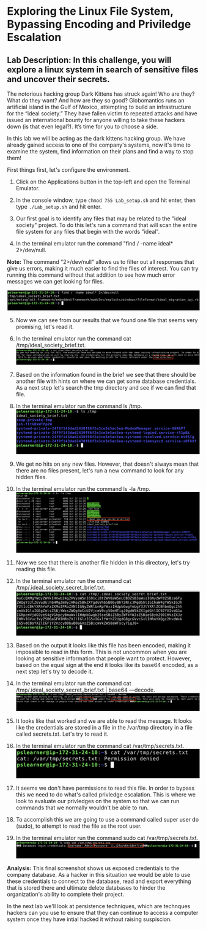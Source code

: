 # Exploring the Linux File System, Bypassing Encoding and Priviledge Escalation
## Lab Description: In this challenge, you will explore a linux system in search of sensitive files and uncover their secrets.

The notorious hacking group Dark Kittens has struck again! Who are they? What do
they want? And how are they so good? Globomantics runs an artificial island in the
Gulf of Mexico, attempting to build an infrastructure for the “ideal society.” They have
fallen victim to repeated attacks and have issued an international bounty for anyone
willing to take these hackers down (is that even legal?). It’s time for you to choose a
side.

In this lab we will be acting as the dark kittens hacking group.
We have already gained access to one of the company's systems,
now it's time to examine the system, find information on their plans
and find a way to stop them! 

First things first, let's configure the environment.

1. Click on the Applications button in the top-left and open the Terminal Emulator.

2.  In the console window, type `chmod 755 Lab_setup.sh` and hit enter, then type `./Lab_setup.sh` and hit enter.

3. Our first goal is to identify any files that may be related to the "ideal society" project. 
To do this let's run a command that will scan the entire file system for any files that begin with the words "ideal".

4. In the terminal emulator run the command "find / -name ideal* 2>/dev/null.

**Note:** The command "2>/dev/null" allows us to filter out all responses that give us errors, making it much easier to find the files of interest. 
You can try running this command without that addition to see how much error messages we can get looking for files.

![](./Step4.png)

5. Now we can see from our results that we found one file that seems very promising, let's read it.

6. In the terminal emulator run the command cat /tmp/ideal_society_brief.txt.
![](./Step6.png)

7. Based on the information found in the brief we see that there should be another file with hints on where we can get some database credentials.
As a next step let's search the tmp directory and see if we can find that file.

8. In the terminal emulator run the command ls /tmp.
![](./Step8.png)

9. We get no hits on any new files. However, that doesn't always mean that there are no files present, let's run a new command to look for any hidden files.

10. In the terminal emulator run the command ls -la /tmp.
![](./Step9.png)

11. Now we see that there is another file hidden in this directory, let's try reading this file.

12. In the terminal emulator run the command cat /tmp/.ideal_society_secret_brief.txt.
![](./Step12.png)

13. Based on the output it looks like this file has been encoded, making it impossible to read in this form. 
This is not uncommon when you are looking at sensitive information that people want to protect. However, based
on the equal sign at the end it looks like its base64 encoded, as a next step let's try to decode it.

14. In the terminal emulator run the command cat /tmp/.ideal_society_secret_brief.txt | base64 —decode.
![](./Step14.png)

15. It looks like that worked and we are able to read the message. It looks like the credentials are stored in a file in the /var/tmp directory
in a file called secrets.txt. Let's try to read it.

16. In the terminal emulator run the command cat /var/tmp/secrets.txt.
![](./Step16.png)


17. It seems we don't have permissions to read this file. 
In order to bypass this we need to do what's called privledge escalation.
This is where we look to evaluate our privledges on the system so that we can run commands
that we normally wouldn't be able to run.

18. To accomplish this we are going to use a command called super user do (sudo), to attempt
to read the file as the root user.

19. In the terminal emulator run the command sudo cat /var/tmp/secrets.txt.
![](./Step19.png)

**Analysis:** This final screenshot shows us exposed credentials to the company database.
As a hacker in this situation we would be able to use these credentials to connect
to the database, read and export everything that is stored there and ultimate delete
databases to hinder the organization's ability to complete their project. 

In the next lab we'll look at persistence techniques, which are technques hackers
can you use to ensure that they can continue to access a computer system once
they have intial hacked it without raising suspiscion. 



